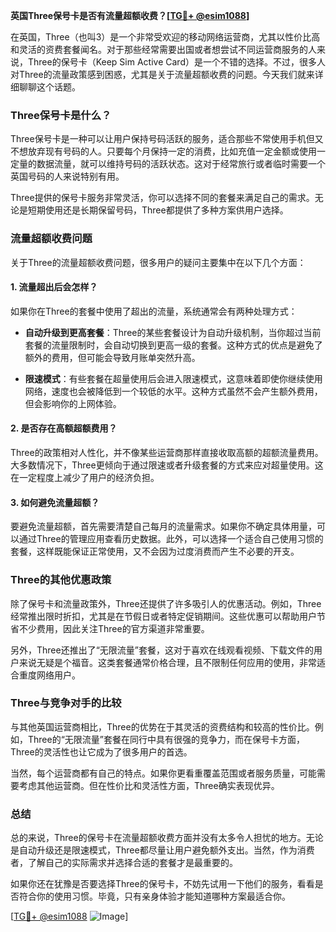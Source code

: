 **英国Three保号卡是否有流量超额收费？[[TG💪+ @esim1088](https://t.me/s/esim1088)]**

在英国，Three（也叫3）是一个非常受欢迎的移动网络运营商，尤其以性价比高和灵活的资费套餐闻名。对于那些经常需要出国或者想尝试不同运营商服务的人来说，Three的保号卡（Keep Sim Active Card）是一个不错的选择。不过，很多人对Three的流量政策感到困惑，尤其是关于流量超额收费的问题。今天我们就来详细聊聊这个话题。

### Three保号卡是什么？

Three保号卡是一种可以让用户保持号码活跃的服务，适合那些不常使用手机但又不想放弃现有号码的人。只要每个月保持一定的消费，比如充值一定金额或使用一定量的数据流量，就可以维持号码的活跃状态。这对于经常旅行或者临时需要一个英国号码的人来说特别有用。

Three提供的保号卡服务非常灵活，你可以选择不同的套餐来满足自己的需求。无论是短期使用还是长期保留号码，Three都提供了多种方案供用户选择。

### 流量超额收费问题

关于Three的流量超额收费问题，很多用户的疑问主要集中在以下几个方面：

#### 1. **流量超出后会怎样？**
   如果你在Three的套餐中使用了超出的流量，系统通常会有两种处理方式：
   
   - **自动升级到更高套餐**：Three的某些套餐设计为自动升级机制，当你超过当前套餐的流量限制时，会自动切换到更高一级的套餐。这种方式的优点是避免了额外的费用，但可能会导致月账单突然升高。
   
   - **限速模式**：有些套餐在超量使用后会进入限速模式，这意味着即使你继续使用网络，速度也会被降低到一个较低的水平。这种方式虽然不会产生额外费用，但会影响你的上网体验。

#### 2. **是否存在高额超额费用？**
   Three的政策相对人性化，并不像某些运营商那样直接收取高额的超额流量费用。大多数情况下，Three更倾向于通过限速或者升级套餐的方式来应对超量使用。这在一定程度上减少了用户的经济负担。

#### 3. **如何避免流量超额？**
   要避免流量超额，首先需要清楚自己每月的流量需求。如果你不确定具体用量，可以通过Three的管理应用查看历史数据。此外，可以选择一个适合自己使用习惯的套餐，这样既能保证正常使用，又不会因为过度消费而产生不必要的开支。

### Three的其他优惠政策

除了保号卡和流量政策外，Three还提供了许多吸引人的优惠活动。例如，Three经常推出限时折扣，尤其是在节假日或者特定促销期间。这些优惠可以帮助用户节省不少费用，因此关注Three的官方渠道非常重要。

另外，Three还推出了“无限流量”套餐，这对于喜欢在线观看视频、下载文件的用户来说无疑是个福音。这类套餐通常价格合理，且不限制任何应用的使用，非常适合重度网络用户。

### Three与竞争对手的比较

与其他英国运营商相比，Three的优势在于其灵活的资费结构和较高的性价比。例如，Three的“无限流量”套餐在同行中具有很强的竞争力，而在保号卡方面，Three的灵活性也让它成为了很多用户的首选。

当然，每个运营商都有自己的特点。如果你更看重覆盖范围或者服务质量，可能需要考虑其他运营商。但在性价比和灵活性方面，Three确实表现优异。

### 总结

总的来说，Three的保号卡在流量超额收费方面并没有太多令人担忧的地方。无论是自动升级还是限速模式，Three都尽量让用户避免额外支出。当然，作为消费者，了解自己的实际需求并选择合适的套餐才是最重要的。

如果你还在犹豫是否要选择Three的保号卡，不妨先试用一下他们的服务，看看是否符合你的使用习惯。毕竟，只有亲身体验才能知道哪种方案最适合你。

[[TG💪+ @esim1088](https://t.me/s/esim1088) ![Image](https://i.postimg.cc/4NQfJmqS/Snipaste-2025-05-13-00-14-12.png)]